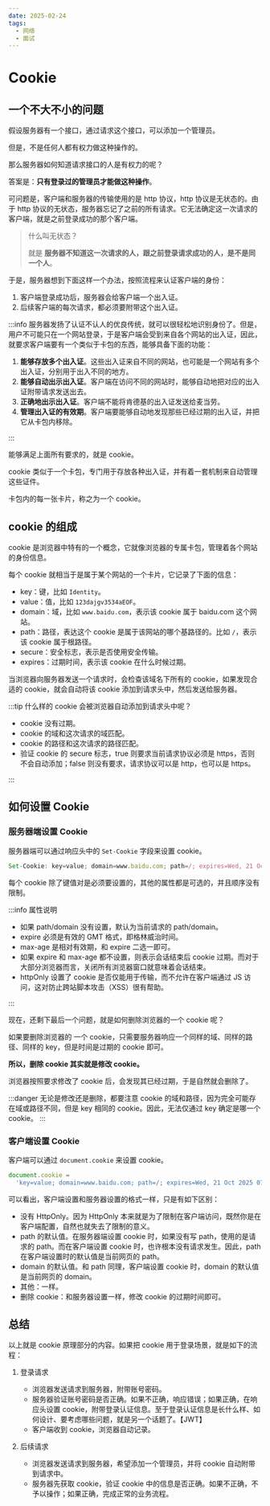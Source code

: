 ```yaml
---
date: 2025-02-24
tags:
  - 网络
  - 面试
---
```


# Cookie

## 一个不大不小的问题

假设服务器有一个接口，通过请求这个接口，可以添加一个管理员。

但是，不是任何人都有权力做这种操作的。

那么服务器如何知道请求接口的人是有权力的呢？

答案是：**只有登录过的管理员才能做这种操作**。

可问题是，客户端和服务器的传输使用的是 http 协议，http 协议是无状态的。由于 http 协议的无状态，服务器忘记了之前的所有请求。它无法确定这一次请求的客户端，就是之前登录成功的那个客户端。

> 什么叫无状态？
>
> 就是 **服务器不知道这一次请求的人，跟之前登录请求成功的人，是不是同一个人**。

于是，服务器想到下面这样一个办法，按照流程来认证客户端的身份：

1. 客户端登录成功后，服务器会给客户端一个出入证。
2. 后续客户端的每次请求，都必须要附带这个出入证。

:::info
服务器发扬了认证不认人的优良传统，就可以很轻松地识别身份了。但是，用户不可能只在一个网站登录，于是客户端会受到来自各个网站的出入证，因此，就要求客户端要有一个类似于卡包的东西，能够具备下面的功能：

1. **能够存放多个出入证**。这些出入证来自不同的网站，也可能是一个网站有多个出入证，分别用于出入不同的地方。
2. **能够自动出示出入证**。客户端在访问不同的网站时，能够自动地把对应的出入证附带请求发送出去。
3. **正确地出示出入证**。客户端不能将肯德基的出入证发送给麦当劳。
4. **管理出入证的有效期**。客户端要能够自动地发现那些已经过期的出入证，并把它从卡包内移除。

:::

能够满足上面所有要求的，就是 cookie。

cookie 类似于一个卡包，专门用于存放各种出入证，并有着一套机制来自动管理这些证件。

卡包内的每一张卡片，称之为一个 cookie。

## cookie 的组成

cookie 是浏览器中特有的一个概念，它就像浏览器的专属卡包，管理着各个网站的身份信息。

每个 cookie 就相当于是属于某个网站的一个卡片，它记录了下面的信息：

- key：键，比如 `Identity`。
- value：值，比如 `123dajgv3534aEOF`。
- domain：域，比如 `www.baidu.com`，表示该 cookie 属于 baidu.com 这个网站。
- path：路径，表达这个 cookie 是属于该网站的哪个基路径的。比如 `/`，表示该 cookie 属于根路径。
- secure：安全标志，表示是否使用安全传输。
- expires：过期时间，表示该 cookie 在什么时候过期。

当浏览器向服务器发送一个请求时，会检查该域名下所有的 cookie，如果发现合适的 cookie，就会自动将该 cookie 添加到请求头中，然后发送给服务器。

:::tip 什么样的 cookie 会被浏览器自动添加到请求头中呢？

- cookie 没有过期。
- cookie 的域和这次请求的域匹配。
- cookie 的路径和这次请求的路径匹配。
- 验证 cookie 的 secure 标志，true 则要求当前请求协议必须是 https，否则不会自动添加；false 则没有要求，请求协议可以是 http，也可以是 https。

:::

## 如何设置 Cookie

### 服务器端设置 Cookie

服务器端可以通过响应头中的 `Set-Cookie` 字段来设置 cookie。

```JavaScript :no-line-numbers
Set-Cookie: key=value; domain=www.baidu.com; path=/; expires=Wed, 21 Oct 2025 07:28:00 GMT; Secure; HttpOnly
```

每个 cookie 除了键值对是必须要设置的，其他的属性都是可选的，并且顺序没有限制。

:::info 属性说明

- 如果 path/domain 没有设置，默认为当前请求的 path/domain。
- expire 必须是有效的 GMT 格式，即格林威治时间。
- max-age 是相对有效期，和 expire 二选一即可。
- 如果 expire 和 max-age 都不设置，则表示会话结束后 cookie 过期。而对于大部分浏览器而言，关闭所有浏览器窗口就意味着会话结束。
- httpOnly 设置了 cookie 是否仅能用于传输，而不允许在客户端通过 JS 访问，这对防止跨站脚本攻击（XSS）很有帮助。

:::

现在，还剩下最后一个问题，就是如何删除浏览器的一个 cookie 呢？

如果要删除浏览器的 一个 cookie，只需要服务器响应一个同样的域、同样的路径、同样的 key，但是时间是过期的 cookie 即可。

**所以，删除 cookie 其实就是修改 cookie。**

浏览器按照要求修改了 cookie 后，会发现其已经过期，于是自然就会删除了。

:::danger
无论是修改还是删除，都要注意 cookie 的域和路径，因为完全可能存在域或路径不同，但是 key 相同的 cookie。因此，无法仅通过 key 确定是哪一个 cookie。
:::

### 客户端设置 Cookie

客户端可以通过 `document.cookie` 来设置 cookie。

```JavaScript :no-line-numbers
document.cookie =
  'key=value; domain=www.baidu.com; path=/; expires=Wed, 21 Oct 2025 07:28:00 GMT; Secure;';
```

可以看出，客户端设置和服务器设置的格式一样，只是有如下区别：

- 没有 HttpOnly。因为 HttpOnly 本来就是为了限制在客户端访问，既然你是在客户端配置，自然也就失去了限制的意义。
- path 的默认值。在服务器端设置 cookie 时，如果没有写 path，使用的是请求的 path。而在客户端设置 cookie 时，也许根本没有请求发生。因此，path 在客户端设置时的默认值是当前网页的 path。
- domain 的默认值。和 path 同理，客户端设置 cookie 时，domain 的默认值是当前网页的 domain。
- 其他：一样。
- 删除 cookie：和服务器设置一样，修改 cookie 的过期时间即可。

## 总结

以上就是 cookie 原理部分的内容。如果把 cookie 用于登录场景，就是如下的流程：

1. 登录请求

   - 浏览器发送请求到服务器，附带账号密码。
   - 服务器验证账号密码是否正确。如果不正确，响应错误；如果正确，在响应头设置 cookie，附带登录认证信息。至于登录认证信息是长什么样、如何设计、要考虑哪些问题，就是另一个话题了。【JWT】
   - 客户端收到 cookie，浏览器自动记录。

2. 后续请求

   - 浏览器发送请求到服务器，希望添加一个管理员，并将 cookie 自动附带到请求中。
   - 服务器先获取 cookie，验证 cookie 中的信息是否正确。如果不正确，不予以操作；如果正确，完成正常的业务流程。
